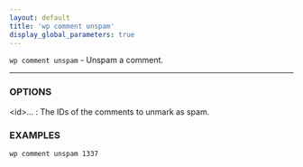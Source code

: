 ```yaml
---
layout: default
title: 'wp comment unspam'
display_global_parameters: true
---
```


`wp comment unspam` - Unspam a comment.

<hr />

### OPTIONS

&lt;id&gt;...
: The IDs of the comments to unmark as spam.

### EXAMPLES

    wp comment unspam 1337



